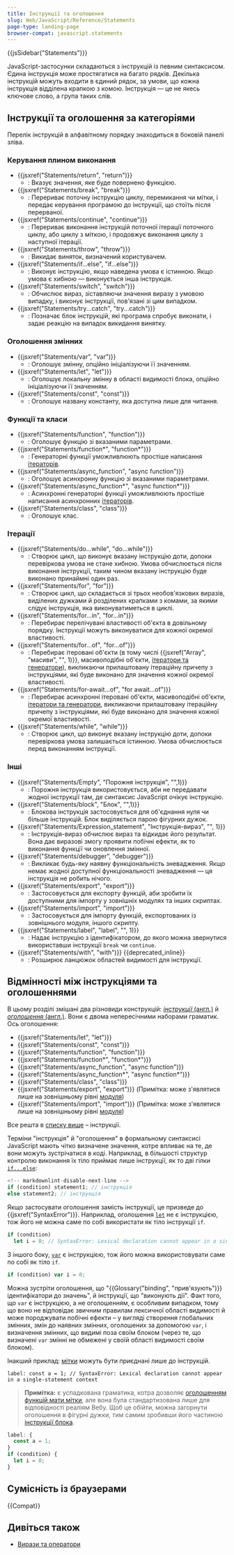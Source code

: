 ```yaml
---
title: Інструкції та оголошення
slug: Web/JavaScript/Reference/Statements
page-type: landing-page
browser-compat: javascript.statements
---
```


{{jsSidebar("Statements")}}

JavaScript-застосунки складаються з інструкцій із певним синтаксисом. Єдина інструкція може простягатися на багато рядків. Декілька інструкцій можуть входити в єдиний рядок, за умови, що кожна інструкція відділена крапкою з комою. Інструкція — це не якесь ключове слово, а група таких слів.

## Інструкції та оголошення за категоріями

Перелік інструкцій в алфавітному порядку знаходиться в боковій панелі зліва.

### Керування плином виконання

- {{jsxref("Statements/return", "return")}}
  - : Вказує значення, яке буде повернено функцією.
- {{jsxref("Statements/break", "break")}}
  - : Перериває поточну інструкцію циклу, перемикання чи мітки, і передає керування програмою до інструкції, що стоїть після перерваної.
- {{jsxref("Statements/continue", "continue")}}
  - : Перериває виконання інструкцій поточної ітерації поточного циклу, або циклу з міткою, і продовжує виконання циклу з наступної ітерації.
- {{jsxref("Statements/throw", "throw")}}
  - : Викидає виняток, визначений користувачем.
- {{jsxref("Statements/if...else", "if...else")}}
  - : Виконує інструкцію, якщо наведена умова є істинною. Якщо умова є хибною — виконується інша інструкція.
- {{jsxref("Statements/switch", "switch")}}
  - : Обчислює вираз, зіставляючи значення виразу з умовою випадку, і виконує інструкції, пов'язані зі цим випадком.
- {{jsxref("Statements/try...catch", "try...catch")}}
  - : Позначає блок інструкцій, які програма спробує виконати, і задає реакцію на випадок викидання винятку.

### Оголошення змінних

- {{jsxref("Statements/var", "var")}}
  - : Оголошує змінну, опційно ініціалізуючи її значенням.
- {{jsxref("Statements/let", "let")}}
  - : Оголошує локальну змінну в області видимості блока, опційно ініціалізуючи її значенням.
- {{jsxref("Statements/const", "const")}}
  - : Оголошує названу константу, яка доступна лише для читання.

### Функції та класи

- {{jsxref("Statements/function", "function")}}
  - : Оголошує функцію зі вказаними параметрами.
- {{jsxref("Statements/function*", "function*")}}
  - : Генераторні функції уможливлюють простіше написання [ітераторів](/uk/docs/Web/JavaScript/Reference/Iteration_protocols).
- {{jsxref("Statements/async_function", "async function")}}
  - : Оголошує асинхронну функцію зі вказаними параметрами.
- {{jsxref("Statements/async_function*", "async function*")}}
  - : Асинхронні генераторні функції уможливлюють простіше написання асинхронних [ітераторів](/uk/docs/Web/JavaScript/Reference/Iteration_protocols).
- {{jsxref("Statements/class", "class")}}
  - : Оголошує клас.

### Ітерації

- {{jsxref("Statements/do...while", "do...while")}}
  - : Створює цикл, що виконує вказану інструкцію доти, допоки перевіркова умова не стане хибною. Умова обчислюється після виконання інструкції, таким чином вказану інструкцію буде виконано принаймні один раз.
- {{jsxref("Statements/for", "for")}}
  - : Створює цикл, що складається зі трьох необов'язкових виразів, виділених дужками й розділених крапками з комами, за якими слідує інструкція, яка виконуватиметься в циклі.
- {{jsxref("Statements/for...in", "for...in")}}
  - : Перебирає перелічувані властивості об'єкта в довільному порядку. Інструкції можуть виконуватися для кожної окремої властивості.
- {{jsxref("Statements/for...of", "for...of")}}
  - : Перебирає ітеровані об'єкти (в тому числі {{jsxref("Array", "масиви", "", 1)}}, масивоподібні об'єкти, [ітератори та генератори](/uk/docs/Web/JavaScript/Guide/Iterators_and_generators)), викликаючи прилаштовану ітераційну причепу з інструкціями, які буде виконано для значення кожної окремої властивості.
- {{jsxref("Statements/for-await...of", "for await...of")}}
  - : Перебирає асинхронні ітеровані об'єкти, масивоподібні об'єкти, [ітератори та генератори](/uk/docs/Web/JavaScript/Guide/Iterators_and_generators), викликаючи прилаштовану ітераційну причепу з інструкціями, які буде виконано для значення кожної окремої властивості.
- {{jsxref("Statements/while", "while")}}
  - : Створює цикл, що виконує вказану інструкцію доти, допоки перевіркова умова залишається істинною. Умова обчислюється перед виконанням інструкції.

### Інші

- {{jsxref("Statements/Empty", "Порожня інструкція", "",1)}}
  - : Порожня інструкція використовується, аби не передавати жодної інструкції там, де синтаксис JavaScript очікує інструкцію.
- {{jsxref("Statements/block", "Блок", "",1)}}
  - : Блокова інструкція застосовується для об'єднання нуля чи більше інструкцій. Блок виділяється парою фігурних дужок.
- {{jsxref("Statements/Expression_statement", "Інструкція-вираз", "", 1)}}
  - : Інструкція-вираз обчислює вираз та відкидає його результат. Вона дає виразові змогу проявити побічні ефекти, як то виконання функції чи оновлення змінної.
- {{jsxref("Statements/debugger", "debugger")}}
  - : Викликає будь-яку наявну функціональність зневадження. Якщо немає жодної доступної функціональності зневадження — ця інструкція не робить нічого.
- {{jsxref("Statements/export", "export")}}
  - : Застосовується для експорту функцій, аби зробити їх доступними для імпорту у зовнішніх модулях та інших скриптах.
- {{jsxref("Statements/import", "import")}}
  - : Застосовується для імпорту функцій, експортованих із зовнішнього модуля, іншого скрипту.
- {{jsxref("Statements/label", "label", "", 1)}}
  - : Надає інструкцію з ідентифікатором, до якого можна звернутися використавши інструкції `break` чи `continue`.
- {{jsxref("Statements/with", "with")}} {{deprecated_inline}}
  - : Розширює ланцюжок областей видимості для інструкції.

## Відмінності між інструкціями та оголошеннями

В цьому розділі змішані два різновиди конструкцій: [_інструкції_ (англ.)](https://tc39.es/ecma262/multipage/ecmascript-language-statements-and-declarations.html#prod-Statement) й [_оголошення_ (англ.)](https://tc39.es/ecma262/multipage/ecmascript-language-statements-and-declarations.html#prod-Declaration). Вони є двома непересічними наборами граматик. Ось оголошення:

- {{jsxref("Statements/let", "let")}}
- {{jsxref("Statements/const", "const")}}
- {{jsxref("Statements/function", "function")}}
- {{jsxref("Statements/function*", "function*")}}
- {{jsxref("Statements/async_function", "async function")}}
- {{jsxref("Statements/async_function*", "async function*")}}
- {{jsxref("Statements/class", "class")}}
- {{jsxref("Statements/export", "export")}} (Примітка: може з'являтися лише на зовнішньому рівні [модуля](/uk/docs/Web/JavaScript/Guide/Modules))
- {{jsxref("Statements/import", "import")}} (Примітка: може з'являтися лише на зовнішньому рівні [модуля](/uk/docs/Web/JavaScript/Guide/Modules))

Все решта в [списку вище](#instruktsii-ta-oholoshennia-za-katehoriiamy) – інструкції.

Терміни "інструкція" й "оголошення" в формальному синтаксисі JavaScript мають чітко визначене значення, котре впливає на те, де вони можуть зустрічатися в коді. Наприклад, в більшості структур контролю виконання їх тіло приймає лише інструкції, як то дві гілки [`if...else`](/uk/docs/Web/JavaScript/Reference/Statements/if...else):

```js
<!-- markdownlint-disable-next-line -->
if (condition) statement1; // інструкція
else statement2; // інструкція
```

Якщо застосувати оголошення замість інструкції, це призведе до {{jsxref("SyntaxError")}}. Наприклад, оголошення [`let`](/uk/docs/Web/JavaScript/Reference/Statements/let) не є інструкцією, тож його не можна саме по собі використати як тіло інструкції `if`.

```js example-bad
if (condition)
  let i = 0; // SyntaxError: Lexical declaration cannot appear in a single-statement context
```

З іншого боку, [`var`](/uk/docs/Web/JavaScript/Reference/Statements/var) є інструкцією, тож його можна використовувати саме по собі як тіло `if`.

```js example-good
if (condition) var i = 0;
```

Можна зустріти оголошення, що "{{Glossary("binding", "прив'язують")}} ідентифікатори до значень", й інструкції, що "виконують дії". Факт того, що `var` є інструкцією, а не оголошенням, є особливим випадком, тому що воно не відповідає звичним правилам лексичної області видимості й може породжувати побічні ефекти – у вигляді створення глобальних змінних, змін до наявних змінних, оголошених за допомогою `var`, і визначення змінних, що видимі поза своїм блоком (через те, що визначені `var` змінні не обмежені у своїй області видимості своїм блоком).

Інакший приклад: [мітки](/uk/docs/Web/JavaScript/Reference/Statements/label) можуть бути приєднані лише до інструкцій.

```js-nolint example-bad
label: const a = 1; // SyntaxError: Lexical declaration cannot appear in a single-statement context
```

> **Примітка:** є успадкована граматика, котра дозволяє [оголошенням функцій мати мітки](/uk/docs/Web/JavaScript/Reference/Statements/label#poznacheni-oholoshennia-funktsii), але вона була стандартизована лише для відповідності реаліям Вебу.
> Щоб це обійти, можна загорнути оголошення в фігурні дужки, тим самим зробивши його частиною [інструкції блока](/uk/docs/Web/JavaScript/Reference/Statements/block).

```js example-good
label: {
  const a = 1;
}
if (condition) {
  let i = 0;
}
```

## Сумісність із браузерами

{{Compat}}

## Дивіться також

- [Вирази та оператори](/uk/docs/Web/JavaScript/Reference/Operators)
